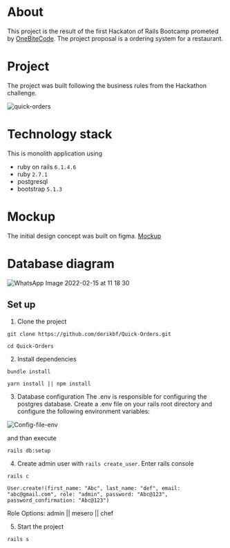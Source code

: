 # About
This project is the result of the first Hackaton of Rails Bootcamp prometed by [OneBiteCode](https://www.onebitcode.com).
The project proposal is a ordering system for a restaurant.

# Project
The project was built following the business rules from the Hackathon challenge.

![quick-orders](https://i.imgur.com/cTwawtl.gif)

# Technology stack
This is monolith application using 
- ruby on rails ``6.1.4.6``
- ruby ``2.7.1``
- postgresql
- bootstrap ``5.1.3``

# Mockup
The initial design concept was built on figma.
[Mockup](https://github.com/derikbf/Quick-Orders/blob/master/app/assets/images//mockup.pdf)

# Database diagram
![WhatsApp Image 2022-02-15 at 11 18 30](https://user-images.githubusercontent.com/15388320/154375251-0ba141d7-419e-4442-93d1-34a445ff7326.jpeg)

## Set up

1. Clone the project
```
git clone https://github.com/derikbf/Quick-Orders.git
```
```
cd Quick-Orders
```
2. Install dependencies
``` 
bundle install
``` 
``` 
yarn install || npm install
``` 

3. Database configuration 
The .env is responsible for configuring the postgres database.
Create a .env file on your rails root directory and configure the following environment variables:

![Config-file-env](https://uploaddeimagens.com.br/images/003/738/298/full/env.png)

and than execute 
```
rails db:setup
```

4. Create admin user with `rails create_user`. 
Enter rails console

```
rails c
```
 
```
User.create!(first_name: "Abc", last_name: "def", email: "abc@gmail.com", role: "admin", password: "Abc@123", password_confirmation: "Abc@123")
```
Role Options:
admin || mesero || chef 

5. Start the project
```
rails s
```
